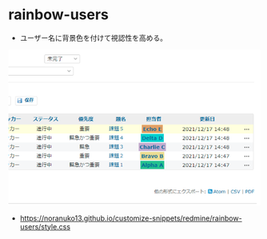 # rainbow-users

- ユーザー名に背景色を付けて視認性を高める。

![Image](image.png)

- https://noranuko13.github.io/customize-snippets/redmine/rainbow-users/style.css
